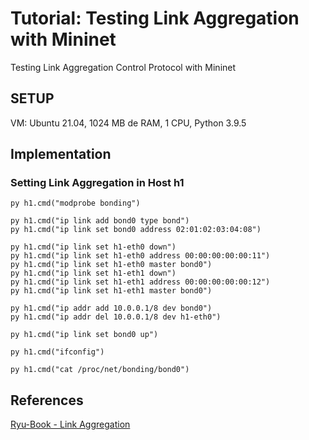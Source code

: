 # Tutorial: Testing Link Aggregation with Mininet
Testing Link Aggregation Control Protocol with Mininet

## SETUP
VM: Ubuntu 21.04, 1024 MB de RAM, 1 CPU, Python 3.9.5

## Implementation

### Setting Link Aggregation in Host h1
```
py h1.cmd("modprobe bonding")
```
```
py h1.cmd("ip link add bond0 type bond")
py h1.cmd("ip link set bond0 address 02:01:02:03:04:08")
```

```
py h1.cmd("ip link set h1-eth0 down")
py h1.cmd("ip link set h1-eth0 address 00:00:00:00:00:11")
py h1.cmd("ip link set h1-eth0 master bond0")
py h1.cmd("ip link set h1-eth1 down")
py h1.cmd("ip link set h1-eth1 address 00:00:00:00:00:12")
py h1.cmd("ip link set h1-eth1 master bond0")
```

```
py h1.cmd("ip addr add 10.0.0.1/8 dev bond0")
py h1.cmd("ip addr del 10.0.0.1/8 dev h1-eth0")
```

```
py h1.cmd("ip link set bond0 up")
```

```
py h1.cmd("ifconfig")
```

```
py h1.cmd("cat /proc/net/bonding/bond0")
```


## References
[Ryu-Book - Link Aggregation](https://osrg.github.io/ryu-book/en/html/link_aggregation.html)
